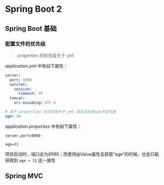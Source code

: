 # Spring Boot 2

## Spring Boot 基础

### 配置文件的优先级

> properties 的优先级大于 yml

*application.yml* 中有如下属性：

```yml
server:
  port: 8998
  servlet:
    session:
      timeout: 30
  tomcat:
    uri-encoding: UTF-8

# 由于 properties 的优先级大于 yml 因此此处的age不会生效
age: 10
```

*application.properties* 中有如下属性：

```properties
server.port=8999

age=11
```

项目启动时，端口会为8999；而使用@Value属性去获取“age”的时候，也会只能获取到 `age = 11` 这一属性





## Spring MVC